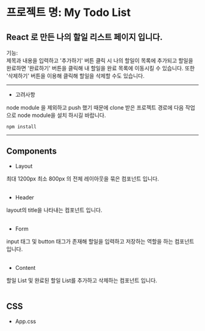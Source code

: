 # 프로젝트 명: My Todo List
## React 로 만든 나의 할일 리스트 페이지 입니다.
기능: <br/>
제목과 내용을 입력하고 '추가하기' 버튼 클릭 시 나의 할일이 목록에 추가되고 할일을 완료하면 '완료하기' 버튼을 클릭해 내 할일을 완료 목록에 이동시킬 수 있습니다. 또한 '삭제하기' 버튼을 이용해 클릭해 할일을 삭제할 수도 있습니다.
___
+ 고려사항

node module 을 제외하고 push 했기 때문에 clone 받은 프로젝트 경로에 다음 작업으로 node module을 설치 하시길 바랍니다. 

    npm install
    
---
## Components

+ Layout

최대 1200px 최소 800px 의 전체 레이아웃을 묶은 컴포넌트 입니다.
<br/><br/>
+ Header

layout의 title을 나타내는 컴포넌트 입니다.
<br/><br/>
+ Form

input 태그 및 button 태그가 존재해 할일을 입력하고 저장하는 역할을 하는 컴포넌트 입니다.
<br/><br/>
+ Content


할일 List 및 완료된 할일 List를 추가하고 삭제하는 컴포넌트 입니다.
<br/><br/>
## CSS
+ App.css
